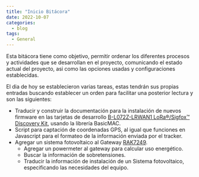 ```yaml
---
title: "Inicio Bitácora"
date: 2022-10-07
categories:
  - blog
tags:
  - General
---
```

Esta bitácora tiene como objetivo, permitir ordenar los diferentes procesos y actividades que se desarrollan en el proyecto, comunicando el estado actual del proyecto, asi como las opciones usadas y configuraciones establecidas.

El dia de hoy se establecieron varias tareas, estas tendrán sus propias entradas buscando establecer un orden para facilitar una posterior lectura y son las siguientes:

  - Traducir y construir la documentación para la instalación de nuevos firmware en las tarjetas de desarrollo [B-L072Z-LRWAN1 LoRa®/Sigfox™ Discovery Kit][STM32], usando la librería BasicMAC.
  - Script para captación de coordenadas GPS, al igual que funciones en Javascript para el formateo de la información enviada por el tracker.
  - Agregar un sistema fotovoltaico al Gateway [RAK7249][rak-7249].
    - Agregar un powermeter al gateway para calcular uso energético.
    - Buscar la información de sobretensiones.
    - Traducir la información de instalación de un Sistema fotovoltaico, especificando las necesidades del equipo.

[rak-7249]: https://www.rakwireless.com/en-us/products/lpwan-gateways-and-concentrators/rak7249
[datasheet-rak7249]: https://docs.rakwireless.com/Product-Categories/WisGate/RAK7249/Datasheet/
[STM32]: https://www.st.com/en/evaluation-tools/b-l072z-lrwan1.html